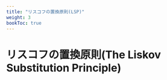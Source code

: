 ```yaml
---
title: "リスコフの置換原則(LSP)"
weight: 3
bookToc: true
---
```


# リスコフの置換原則(The Liskov Substitution Principle)